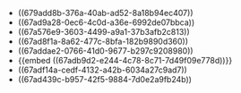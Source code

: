 - ((679add8b-376a-40ab-ad52-8a18b94ec407))
- ((67ad9a28-0ec6-4c0d-a36e-6992de07bbca))
- ((67a576e9-3603-4499-a9a1-37b3afb2c813))
- ((67ad8f1a-8a62-477c-8bfa-182b9890d360))
- ((67addae2-0766-41d0-9677-b297c9208980))
- {{embed ((67adb9d2-e244-4c78-8c71-7d49f09e778d))}}
- ((67adf14a-cedf-4132-a42b-6034a27c9ad7))
- ((67ad439c-b957-42f5-9884-7d0e2a9fb24b))